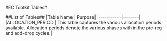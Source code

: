 #EC Toolkit Tables#

##List of Tables##
|Table Name | Purpose|
|-----------|--------|
|ALLOCATION_PERIOD | This table captures the various allocation periods available. Allocation periods denote the various phases with in the pre-reg and add-drop cycles.|